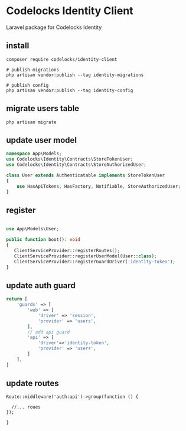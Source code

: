 # Codelocks Identity Client 

Laravel package for Codelocks Identity

## install 
```shell
composer require codelocks/identity-client

# publish migrations
php artisan vendor:publish --tag identity-migrations

# publish config
php artisan vendor:publish --tag identity-config
```
## migrate users table
```shell
php artisan migrate
```

## update user model
```php
namespace App\Models;
use Codelocks\Identity\Contracts\StoreTokenUser;
use Codelocks\Identity\Contracts\StoreAuthorizedUser;

class User extends Authenticatable implements StoreTokenUser
{
    use HasApiTokens, HasFactory, Notifiable, StoreAuthorizedUser;
}

```
## register
```php

use App\Models\User;

public function boot(): void
{
   ClientServiceProvider::registerRoutes();
   ClientServiceProvider::registerUserModel(User::class);
   ClientServiceProvider::registerGuardDriver('identity-token');
}
```

## update auth guard

```php
return [
    'guards' => [
        'web' => [
            'driver' => 'session',
            'provider' => 'users',
        ],
        // add api guard
        'api' => [
            'driver'=>'identity-token',
            'provider' => 'users',
        ]
    ],
]
```
## update routes
```shell
Route::middleware('auth:api')->group(function () {

  //... roues
});

}
```